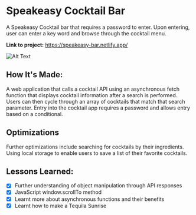 # Speakeasy Cocktail Bar
A Speakeasy Cocktail bar that requires a password to enter. Upon entering, user can enter a key word and browse through the cocktail menu.

**Link to project:** https://speakeasy-bar.netlify.app/

![Alt Text](https://i.ibb.co/qN58Jp0/Screenshot-2022-08-30-at-11-10-15-1.png)

## How It's Made:

A web application that calls a cocktail API using an asynchronous fetch function that displays cocktail information after a search is performed. Users can then cycle through an array of cocktails that match that search parameter. Entry into the cocktail app requires a password and allows entry based on a conditional. 


## Optimizations

Further optimizations include searching for cocktails by their ingredients. Using local storage to enable users to save a list of their favorite cocktails. 


## Lessons Learned:

- [x] Further understanding of object manipulation through API responses
- [x] JavaScript window.scrollTo method
- [x] Learnt more about asynchronous functions and their benefits
- [x] Learnt how to make a Tequila Sunrise
